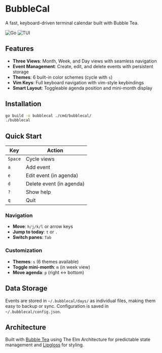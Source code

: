 # BubbleCal

A fast, keyboard-driven terminal calendar built with Bubble Tea.

![Go](https://img.shields.io/badge/Go-1.24.5-blue)
![TUI](https://img.shields.io/badge/TUI-Bubble%20Tea-pink)

## Features

- **Three Views**: Month, Week, and Day views with seamless navigation
- **Event Management**: Create, edit, and delete events with persistent storage
- **Themes**: 6 built-in color schemes (cycle with `s`)
- **Vim Keys**: Full keyboard navigation with vim-style keybindings
- **Smart Layout**: Toggleable agenda position and mini-month display

## Installation

```bash
go build -o bubblecal ./cmd/bubblecal/
./bubblecal
```

## Quick Start

| Key | Action |
|-----|--------|
| `Space` | Cycle views |
| `a` | Add event |
| `e` | Edit event (in agenda) |
| `d` | Delete event (in agenda) |
| `?` | Show help |
| `q` | Quit |

### Navigation
- **Move**: `h/j/k/l` or arrow keys
- **Jump to today**: `t` or `.`
- **Switch panes**: `Tab`

### Customization
- **Themes**: `s` (6 themes available)
- **Toggle mini-month**: `m` (in week view)
- **Move agenda**: `p` (right ↔ bottom)

## Data Storage

Events are stored in `~/.bubblecal/days/` as individual files, making them easy to backup or sync. Configuration is saved in `~/.bubblecal/config.json`.

## Architecture

Built with [Bubble Tea](https://github.com/charmbracelet/bubbletea) using The Elm Architecture for predictable state management and [Lipgloss](https://github.com/charmbracelet/lipgloss) for styling.